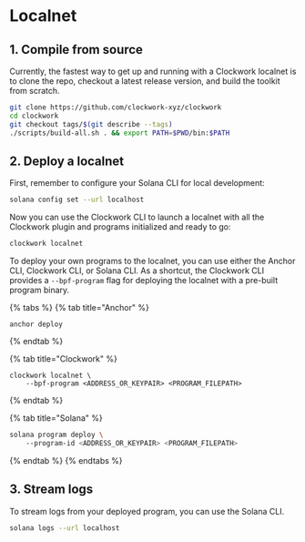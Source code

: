 # Localnet

## 1. Compile from source

Currently, the fastest way to get up and running with a Clockwork localnet is to clone the repo, checkout a latest release version, and build the toolkit from scratch.

```bash
git clone https://github.com/clockwork-xyz/clockwork
cd clockwork
git checkout tags/$(git describe --tags)
./scripts/build-all.sh . && export PATH=$PWD/bin:$PATH
```

## 2. Deploy a localnet

First, remember to configure your Solana CLI for local development:

```bash
solana config set --url localhost
```

Now you can use the Clockwork CLI to launch a localnet with all the Clockwork plugin and programs initialized and ready to go:

```bash
clockwork localnet
```

To deploy your own programs to the localnet, you can use either the Anchor CLI, Clockwork CLI, or Solana CLI. As a shortcut, the Clockwork CLI provides a `--bpf-program` flag for deploying the localnet with a pre-built program binary.&#x20;

{% tabs %}
{% tab title="Anchor" %}
```
anchor deploy
```
{% endtab %}

{% tab title="Clockwork" %}
```
clockwork localnet \
    --bpf-program <ADDRESS_OR_KEYPAIR> <PROGRAM_FILEPATH>
```
{% endtab %}

{% tab title="Solana" %}
```bash
solana program deploy \ 
    --program-id <ADDRESS_OR_KEYPAIR> <PROGRAM_FILEPATH>
```
{% endtab %}
{% endtabs %}

## 3. Stream logs

To stream logs from your deployed program, you can use the Solana CLI.

```bash
solana logs --url localhost
```
